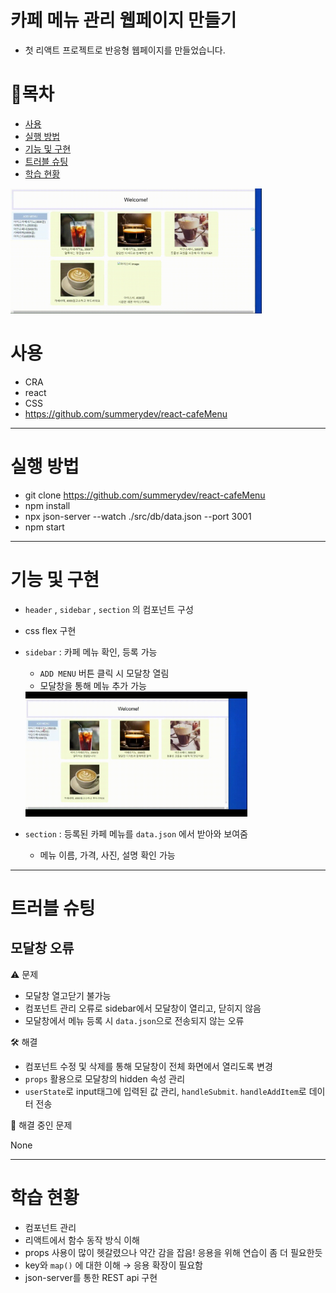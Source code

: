# 카페 메뉴 관리 웹페이지 만들기
- 첫 리액트 프로젝트로 반응형 웹페이지를 만들었습니다.

# 🎈목차
- [사용](#사용)
- [실행 방법](#실행-방법)
- [기능 및 구현](#기능-및-구현)
- [트러블 슈팅](#트러블-슈팅)
- [학습 현황](#학습-현황)

<img src="./docs/home.gif" height="200">

# 사용
- CRA
- react
- CSS
- https://github.com/summerydev/react-cafeMenu

---
# 실행 방법
- git clone https://github.com/summerydev/react-cafeMenu
- npm install
- npx json-server --watch ./src/db/data.json --port 3001
- npm start

---

# 기능 및 구현

- `header` , `sidebar` , `section` 의 컴포넌트 구성
- css flex 구현
- `sidebar` : 카페 메뉴 확인, 등록 가능
    - `ADD MENU` 버튼 클릭 시 모달창 열림
    - 모달창을 통해 메뉴 추가 가능
    <img src="./docs/modal.gif" height="200">
    
- `section` : 등록된 카페 메뉴를 `data.json` 에서 받아와 보여줌
    - 메뉴 이름, 가격, 사진, 설명 확인 가능

---

# 트러블 슈팅

## 모달창 오류

⚠️ 문제

- 모달창 열고닫기 불가능
- 컴포넌트 관리 오류로 sidebar에서 모달창이 열리고, 닫히지 않음
- 모달창에서 메뉴 등록 시 `data.json`으로 전송되지 않는 오류

🛠️ 해결

- 컴포넌트 수정 및 삭제를 통해 모달창이 전체 화면에서 열리도록 변경
- `props` 활용으로 모달창의 hidden 속성 관리
- `userState`로 input태그에 입력된 값 관리, `handleSubmit`. `handleAddItem`로 데이터 전송


🚧 해결 중인 문제

None

---

# 학습 현황

- 컴포넌트 관리
- 리액트에서 함수 동작 방식 이해
- props 사용이 많이 헷갈렸으나 약간 감을 잡음! 응용을 위해 연습이 좀 더 필요한듯
- key와 `map()` 에 대한 이해 → 응용 확장이 필요함
- json-server를 통한 REST api 구현